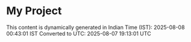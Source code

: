 # My Project

This content is dynamically generated in Indian Time (IST): 2025-08-08 00:43:01 IST
Converted to UTC: 2025-08-07 19:13:01 UTC
